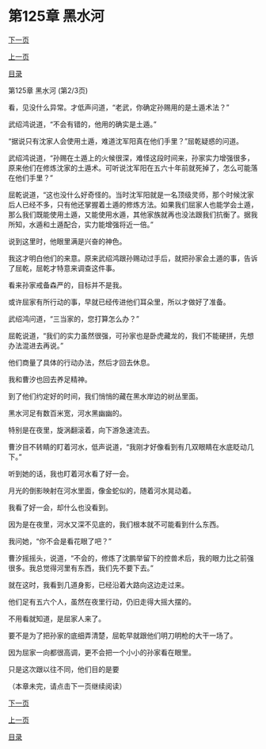 <h1>第125章    黑水河</h1>
            <div><p><a href="./374_%E7%AC%AC125%E7%AB%A0_%E9%BB%91%E6%B0%B4%E6%B2%B3.md">下一页</a></p><p><a href="./372_%E7%AC%AC125%E7%AB%A0_%E9%BB%91%E6%B0%B4%E6%B2%B3.md">上一页</a></p><p><a href="../">目录</a></p></div>
            <div><p>第125章    黑水河 (第2/3页)</p><p>看，见没什么异常。才低声问道，“老武，你确定孙赐用的是土遁术法？”</p><p>武绍鸿说道，“不会有错的，他用的确实是土遁。”</p><p>“据说只有沈家人会使用土遁，难道沈军阳真在他们手里？”屈乾疑惑的问道。</p><p>武绍鸿说道，“孙赐在土遁上的火候很深，难怪这段时间来，孙家实力增强很多，原来他们在修炼沈家的土遁术。可听说沈军阳在五六十年前就死掉了，怎么可能落在他们手里？”</p><p>屈乾说道，“这也没什么好奇怪的。当时沈军阳就是一名顶级灵师，那个时候沈家后人已经不多，只有他还掌握着土遁的修炼方法。如果我们屈家人也能学会土遁，那么我们既能使用土遁，又能使用水遁，其他家族就再也没法跟我们抗衡了。据我所知，水遁和土遁配合，实力能增强将近一倍。”</p><p>说到这里时，他眼里满是兴奋的神色。</p><p>我这才明白他们的来意。原来武绍鸿跟孙赐动过手后，就把孙家会土遁的事，告诉了屈乾，屈乾才特意来调查这件事。</p><p>看来孙家戒备森严的，目标并不是我。</p><p>或许屈家有所行动的事，早就已经传进他们耳朵里，所以才做好了准备。</p><p>武绍鸿问道，“三当家的，您打算怎么办？”</p><p>屈乾说道，“我们的实力虽然很强，可孙家也是卧虎藏龙的，我们不能硬拼，先想办法混进去再说。”</p><p>他们商量了具体的行动办法，然后才回去休息。</p><p>我和曹汐也回去养足精神。</p><p>到了他们约定好的时间，我们悄悄的藏在黑水岸边的树丛里面。</p><p>黑水河足有数百米宽，河水黑幽幽的。</p><p>特别是在夜里，旋涡翻滚着，向下游急速流去。</p><p>曹汐目不转睛的盯着河水，低声说道，“我刚才好像看到有几双眼睛在水底眨动几下。”</p><p>听到她的话，我也盯着河水看了好一会。</p><p>月光的倒影映射在河水里面，像金蛇似的，随着河水晃动着。</p><p>我看了好一会，却什么也没看到。</p><p>因为是在夜里，河水又深不见底的，我们根本就不可能看到什么东西。</p><p>我问她，“你不会是看花眼了吧？”</p><p>曹汐摇摇头，说道，“不会的，修炼了沈鹏举留下的控兽术后，我的眼力比之前强很多。我总觉得河里有东西，我们先不要下去。”</p><p>就在这时，我看到几道身影，已经沿着大路向这边走过来。</p><p>他们足有五六个人，虽然在夜里行动，仍旧走得大摇大摆的。</p><p>不用看就知道，是屈家人来了。</p><p>要不是为了把孙家的底细弄清楚，屈乾早就跟他们明刀明枪的大干一场了。</p><p>因为屈家一向都很高调，更不会把一个小小的孙家看在眼里。</p><p>只是这次跟以往不同，他们目的是要</p><p>（本章未完，请点击下一页继续阅读）</p></div>
            <div><p><a href="./374_%E7%AC%AC125%E7%AB%A0_%E9%BB%91%E6%B0%B4%E6%B2%B3.md">下一页</a></p><p><a href="./372_%E7%AC%AC125%E7%AB%A0_%E9%BB%91%E6%B0%B4%E6%B2%B3.md">上一页</a></p><p><a href="../">目录</a></p></div>